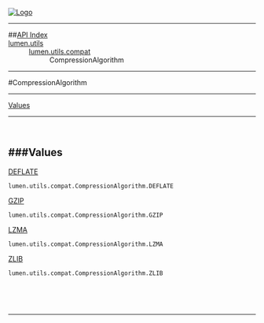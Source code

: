 
[![Logo](../../../../images/logo.png)](../../../../index.html)

---


##[API Index](../../../../api/index.html#lumen.utils)   
[lumen.utils](../)     
&emsp;&emsp;&emsp;[lumen.utils.compat](./)   
&emsp;&emsp;&emsp;&emsp;&emsp;&emsp;CompressionAlgorithm

---

#CompressionAlgorithm


---


[Values](#Values)   


---

&nbsp;   

<a class="lift" name="Values" ></a>
###Values   
---
<a class="lift" name="DEFLATE" href="#DEFLATE">DEFLATE</a>



`lumen.utils.compat.CompressionAlgorithm.DEFLATE`

<span class="small_desc_flat">  </span>   

<a class="lift" name="GZIP" href="#GZIP">GZIP</a>



`lumen.utils.compat.CompressionAlgorithm.GZIP`

<span class="small_desc_flat">  </span>   

<a class="lift" name="LZMA" href="#LZMA">LZMA</a>



`lumen.utils.compat.CompressionAlgorithm.LZMA`

<span class="small_desc_flat">  </span>   

<a class="lift" name="ZLIB" href="#ZLIB">ZLIB</a>



`lumen.utils.compat.CompressionAlgorithm.ZLIB`

<span class="small_desc_flat">  </span>   

&nbsp;   



&nbsp;
&nbsp;
&nbsp;

---  


&nbsp;   
&nbsp;   